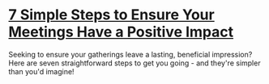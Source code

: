 
# [7 Simple Steps to Ensure Your Meetings Have a Positive Impact](https://www.mindhaste.com/t/effective-meetings/7-simple-steps-to-ensure-your-meetings-have-a-positive-impact-316)

Seeking to ensure your gatherings leave a lasting, beneficial impression? Here are seven straightforward steps to get you going - and they're simpler than you'd imagine!
    